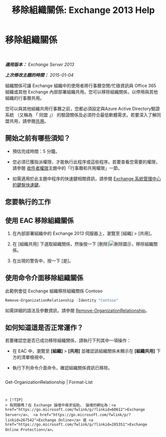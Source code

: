 ﻿---
title: '移除組織關係: Exchange 2013 Help'
TOCTitle: 移除組織關係
ms:assetid: ff211394-f58b-4da7-bb3a-df6abcb5950e
ms:mtpsurl: https://technet.microsoft.com/zh-tw/library/JJ657513(v=EXCHG.150)
ms:contentKeyID: 50474667
ms.date: 05/21/2018
mtps_version: v=EXCHG.150
ms.translationtype: MT
---

# 移除組織關係

 

_**適用版本：** Exchange Server 2013_

_**上次修改主題的時間：** 2015-01-04_

組織關係可讓 Exchange 組織中的使用者將行事曆空閒/忙碌資訊與 Office 365 組織或其他 Exchange 內部部署組織共用。您可以移除組織關係，以停用與其他組織的行事曆共用。

您可以與其他組織共用行事曆之前，您都必須設定與Azure Active Directory驗證系統 （又稱為 「 同盟 」） 的驗證關係及必須符合最低軟體需求。若要深入了解同盟共用，請參閱[共用](sharing-exchange-2013-help.md)。

## 開始之前有哪些須知？

  - 預估完成時間：5 分鐘。

  - 您必須已獲指派權限，才能執行此程序或這些程序。若要查看您需要的權限，請參閱 [收件者權限](recipients-permissions-exchange-2013-help.md)主題中的「行事曆和共用權限」一節。

  - 如需適用於此主題中程序的快速鍵相關資訊，請參閱 [Exchange 系統管理中心的鍵盤快速鍵](keyboard-shortcuts-in-the-exchange-admin-center-exchange-online-protection-help.md)。

## 您要執行的工作

## 使用 EAC 移除組織關係

1.  在內部部署組織中的 Exchange 2013 伺服器上，瀏覽至 \[組織\] \> \[共用\]。

2.  在 \[組織共用\] 下選取組織關係，然後按一下 \[刪除\]![刪除圖示](images/JJ651670.14f639f6-61e8-4418-bbfb-0db14de9d2f5(EXCHG.150).gif "刪除圖示")，移除組織關係。

3.  在出現的警告中，按一下 \[是\]。

## 使用命令介面移除組織關係

此範例會從 Exchange 組織移除組織關係 Contoso

```powershell
Remove-OrganizationRelationship -Identity "Contoso"
```

如需詳細的語法及參數資訊，請參閱 [Remove-OrganizationRelationship](https://technet.microsoft.com/zh-tw/library/ee332362\(v=exchg.150\))。

## 如何知道這是否正常運作？

若要確認您是否已成功移除組織關係，請執行下列其中一項操作：

  - 在 EAC 中，瀏覽至 **\[組織\]** \> **\[共用\]** 並確認該組織關係未顯示在 **\[組織共用\]** 下方的清單檢視中。

  - 執行下列命令介面命令，確認組織關係資訊已移除。
    
    ```powershell
Get-OrganizationRelationship | Format-List
```


> [!TIP]  
> 有問題嗎？在 Exchange 論壇中尋求協助。 論壇的網址為：<a href="https://go.microsoft.com/fwlink/p/?linkid=60612">Exchange Server</a>、 <a href="https://go.microsoft.com/fwlink/p/?linkid=267542">Exchange Online</a> 或 <a href="https://go.microsoft.com/fwlink/p/?linkid=285351">Exchange Online Protection</a>。



